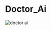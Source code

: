 # Doctor_Ai

![doctor ai](https://github.com/user-attachments/assets/b45264cf-51c6-426d-9e4c-e71b86a2f242)
